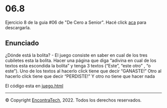 # 06.8

Ejercicio 8 de la guia #06 de "De Cero a Senior". Hacé click [aca](https://guias.encontratech.com.ar) para descargarla.

## Enunciado

¿Dónde está la bolita? - El juego consiste en saber en cual de los tres cubiletes esta la bolita. Hacer una página que diga “adivina en cual de los textos esta escondida la bolita” y tenga 3 textos (“Este”, “este otro” , “o este”).
Uno de los textos al hacerlo click tiene que decir “GANASTE!”
Otro al hacerlo click tiene que decir “PERDISTE!”
Y otro no tiene que hacer nada

El código esta en  [juego.html](./juego.html)

***
© Copyright [EncontraTech](https://www.encontraTech.com.ar), 2022. Todos los derechos reservados.
